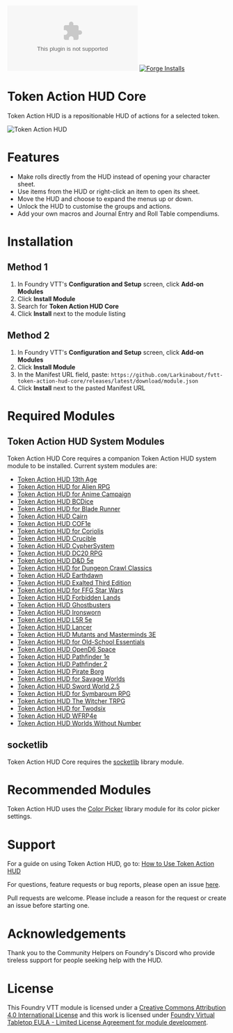 ![Downloads](https://img.shields.io/github/downloads/Larkinabout/fvtt-token-action-hud-core/latest/module.zip?color=2b82fc&label=DOWNLOADS&style=for-the-badge) [![Forge Installs](https://img.shields.io/badge/dynamic/json?label=Forge%20Installs&query=package.installs&suffix=%25&url=https%3A%2F%2Fforge-vtt.com%2Fapi%2Fbazaar%2Fpackage%2Ftoken-action-hud-core&colorB=448d34&style=for-the-badge)](https://forge-vtt.com/bazaar#package=token-action-hud-core)

# Token Action HUD Core

Token Action HUD is a repositionable HUD of actions for a selected token.

![Token Action HUD](.github/readme/token-action-hud.gif)

# Features
- Make rolls directly from the HUD instead of opening your character sheet.
- Use items from the HUD or right-click an item to open its sheet.
- Move the HUD and choose to expand the menus up or down.
- Unlock the HUD to customise the groups and actions.
- Add your own macros and Journal Entry and Roll Table compendiums.

# Installation

## Method 1
1. In Foundry VTT's **Configuration and Setup** screen, click **Add-on Modules**
2. Click **Install Module**
3. Search for **Token Action HUD Core** 
4. Click **Install** next to the module listing

## Method 2
1. In Foundry VTT's **Configuration and Setup** screen, click **Add-on Modules**
2. Click **Install Module**
3. In the Manifest URL field, paste: `https://github.com/Larkinabout/fvtt-token-action-hud-core/releases/latest/download/module.json`
4. Click **Install** next to the pasted Manifest URL

# Required Modules

## Token Action HUD System Modules
Token Action HUD Core requires a companion Token Action HUD system module to be installed. Current system modules are:

- [Token Action HUD 13th Age](https://foundryvtt.com/packages/token-action-hud-13th-age)
- [Token Action HUD for Alien RPG](https://foundryvtt.com/packages/token-action-hud-alien)
- [Token Action HUD for Anime Campaign](https://foundryvtt.com/packages/token-action-hud-ac)
- [Token Action HUD BCDice](https://foundryvtt.com/packages/token-action-hud-bcdice)
- [Token Action HUD for Blade Runner](https://foundryvtt.com/packages/token-action-hud-bladerunner)
- [Token Action HUD Cairn](https://foundryvtt.com/packages/token-action-hud-cairn)
- [Token Action HUD COF1e](https://foundryvtt.com/packages/fvtt-token-action-hud-cof1e)
- [Token Action HUD for Coriolis](https://foundryvtt.com/packages/token-action-hud-coriolis)
- [Token Action HUD Crucible](https://foundryvtt.com/packages/token-action-hud-crucible)
- [Token Action HUD CypherSystem](https://foundryvtt.com/packages/token-action-hud-cyphersystem)
- [Token Action HUD DC20 RPG](https://foundryvtt.com/packages/token-action-hud-dc20rpg)
- [Token Action HUD D&D 5e](https://foundryvtt.com/packages/token-action-hud-dnd5e)
- [Token Action HUD for Dungeon Crawl Classics](https://foundryvtt.com/packages/token-action-hud-dcc)
- [Token Action HUD Earthdawn](https://foundryvtt.com/packages/token-action-hud-ed4e)
- [Token Action HUD Exalted Third Edition](https://foundryvtt.com/packages/token-action-hud-exaltedthird)
- [Token Action HUD for FFG Star Wars](https://foundryvtt.com/packages/token-action-hud-ffgsw)
- [Token Action HUD Forbidden Lands](https://foundryvtt.com/packages/token-action-hud-forbidden-lands)
- [Token Action HUD Ghostbusters](https://foundryvtt.com/packages/token-action-hud-gb)
- [Token Action HUD Ironsworn](https://foundryvtt.com/packages/token-action-hud-ironsworn)
- [Token Action HUD L5R 5e](https://foundryvtt.com/packages/token-action-hud-l5r5e)
- [Token Action HUD Lancer](https://foundryvtt.com/packages/token-action-hud-lancer)
- [Token Action HUD Mutants and Masterminds 3E](https://foundryvtt.com/packages/token-action-hud-mm3)
- [Token Action HUD for Old-School Essentials](https://foundryvtt.com/packages/token-action-hud-ose)
- [Token Action HUD OpenD6 Space](https://foundryvtt.com/packages/token-action-hud-od6s)
- [Token Action HUD Pathfinder 1e](https://foundryvtt.com/packages/token-action-hud-pf1)
- [Token Action HUD Pathfinder 2](https://foundryvtt.com/packages/token-action-hud-pf2e)
- [Token Action HUD Pirate Borg](https://foundryvtt.com/packages/token-action-hud-pirateborg)
- [Token Action HUD for Savage Worlds](https://foundryvtt.com/packages/token-action-hud-swade)
- [Token Action HUD Sword World 2.5](https://foundryvtt.com/packages/token-action-hud-sw25)
- [Token Action HUD for Symbaroum RPG](https://foundryvtt.com/packages/token-action-hud-symbaroum)
- [Token Action HUD The Witcher TRPG](https://foundryvtt.com/packages/token-action-hud-thewitchertrpg)
- [Token Action HUD for Twodsix](https://foundryvtt.com/packages/fvtt-token-action-hud-twodsix)
- [Token Action HUD WFRP4e](https://foundryvtt.com/packages/token-action-hud-wfrp4e)
- [Token Action HUD Worlds Without Number](https://foundryvtt.com/packages/token-action-hud-wwn)

## socketlib
Token Action HUD Core requires the [socketlib](https://foundryvtt.com/packages/socketlib) library module.

# Recommended Modules
Token Action HUD uses the [Color Picker](https://foundryvtt.com/packages/color-picker) library module for its color picker settings.

# Support

For a guide on using Token Action HUD, go to: [How to Use Token Action HUD](https://github.com/Larkinabout/fvtt-token-action-hud-core/wiki/How-to-Use-Token-Action-HUD)

For questions, feature requests or bug reports, please open an issue [here](https://github.com/Larkinabout/fvtt-token-action-hud-core/issues).

Pull requests are welcome. Please include a reason for the request or create an issue before starting one.

# Acknowledgements

Thank you to the Community Helpers on Foundry's Discord who provide tireless support for people seeking help with the HUD.

# License

This Foundry VTT module is licensed under a [Creative Commons Attribution 4.0 International License](https://creativecommons.org/licenses/by/4.0/) and this work is licensed under [Foundry Virtual Tabletop EULA - Limited License Agreement for module development](https://foundryvtt.com/article/license/).
